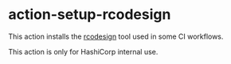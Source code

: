 # action-setup-rcodesign

This action installs the [rcodesign](https://github.com/indygreg/apple-platform-rs)
tool used in some CI workflows.

This action is only for HashiCorp internal use.
